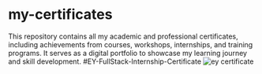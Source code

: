 # my-certificates
This repository contains all my academic and professional certificates, including achievements from courses, workshops, internships, and training programs. It serves as a digital portfolio to showcase my learning journey and skill development.
#EY-FullStack-Internship-Certificate
![ey certificate](https://github.com/user-attachments/assets/09a63231-c7a0-487f-b110-d323f41b2fbe)
